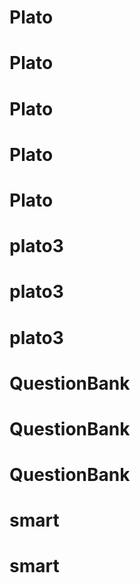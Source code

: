 # Plato
# Plato
# Plato
# Plato
# Plato
# plato3
# plato3
# plato3
# QuestionBank
# QuestionBank
# QuestionBank
# smart
# smart
